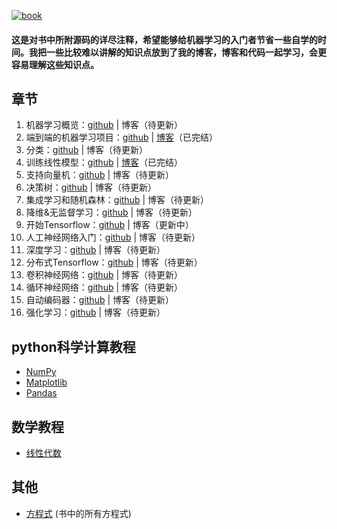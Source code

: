 [![book](http://akamaicovers.oreilly.com/images/0636920052289/cat.gif)](http://shop.oreilly.com/product/0636920052289.do)
#### 这是对书中所附源码的详尽注释，希望能够给机器学习的入门者节省一些自学的时间。我把一些比较难以讲解的知识点放到了我的博客，博客和代码一起学习，会更容易理解这些知识点。
## 章节
1. 机器学习概览：[github](01_the_machine_learning_landscape.ipynb) | 博客（待更新）
2. 端到端的机器学习项目：[github](02_end_to_end_machine_learning_project.ipynb) | [博客](https://www.jianshu.com/p/1407ddef5308)（已完结）
3. 分类：[github](03_classification.ipynb) | 博客（待更新）
4. 训练线性模型：[github](04_training_linear_models.ipynb) | [博客](https://www.jianshu.com/p/d954d8417d0b)（已完结）
5. 支持向量机：[github](05_support_vector_machines.ipynb) | 博客（待更新）
6. 决策树：[github](06_decision_trees.ipynb) | 博客（待更新）
7. 集成学习和随机森林：[github](07_ensemble_learning_and_random_forests.ipynb) | 博客（待更新）
8. 降维&无监督学习：[github](08_dimensionality_reduction.ipynb) | 博客（待更新）
9. 开始Tensorflow：[github](09_up_and_running_with_tensorflow.ipynb) | 博客（更新中）
10. 人工神经网络入门：[github](10_introduction_to_artificial_neural_networks.ipynb) | 博客（待更新）
11. 深度学习：[github](11_deep_learning.ipynb) | 博客（待更新）
12. 分布式Tensorflow：[github](12_distributed_tensorflow.ipynb) | 博客（待更新）
13. 卷积神经网络：[github](13_convolutional_neural_networks.ipynb) | 博客（待更新）
14. 循环神经网络：[github](14_recurrent_neural_networks.ipynb) | 博客（待更新）
15. 自动编码器：[github](15_autoencoders.ipynb) | 博客（待更新）
16. 强化学习：[github](16_reinforcement_learning.ipynb) | 博客（待更新）

## python科学计算教程
* [NumPy](tools_numpy.ipynb)
* [Matplotlib](tools_matplotlib.ipynb)
* [Pandas](tools_pandas.ipynb)

## 数学教程
* [线性代数](math_linear_algebra.ipynb)

## 其他
* [方程式](book_equations.ipynb) (书中的所有方程式)
